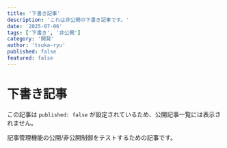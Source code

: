 ```yaml
---
title: '下書き記事'
description: 'これは非公開の下書き記事です。'
date: '2025-07-06'
tags: ['下書き', '非公開']
category: '開発'
author: 'tsuka-ryu'
published: false
featured: false
---
```


# 下書き記事

この記事は `published: false` が設定されているため、公開記事一覧には表示されません。

記事管理機能の公開/非公開制御をテストするための記事です。
